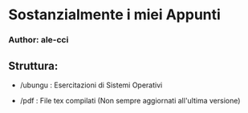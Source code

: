 # Sostanzialmente i miei Appunti
### Author: ale-cci

## Struttura:

* /ubungu : Esercitazioni di Sistemi Operativi

* /pdf : File tex compilati (Non sempre aggiornati all'ultima versione)

